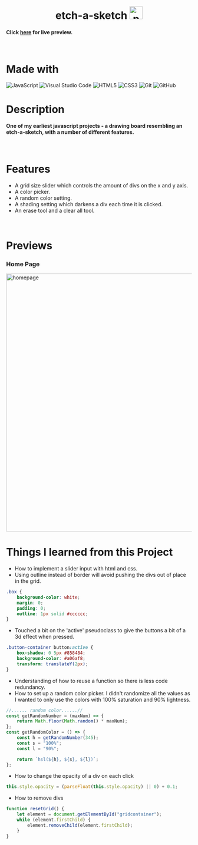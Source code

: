 <h1 align="center"> etch-a-sketch
<img src="https://img.icons8.com/office/40/null/paint-palette.png" alt="paint" width="35" /> </h1>  

#### Click [here](https://lisa-go.github.io/etch-a-sketch/) for live preview.
<br>

# Made with

![JavaScript](https://img.shields.io/badge/javascript-%23323330.svg?style=for-the-badge&logo=javascript&logoColor=%23F7DF1E)
![Visual Studio Code](https://img.shields.io/badge/Visual%20Studio%20Code-0078d7.svg?style=for-the-badge&logo=visual-studio-code&logoColor=white)
![HTML5](https://img.shields.io/badge/html5-%23E34F26.svg?style=for-the-badge&logo=html5&logoColor=white)
![CSS3](https://img.shields.io/badge/css3-%231572B6.svg?style=for-the-badge&logo=css3&logoColor=white)
![Git](https://img.shields.io/badge/git-%23F05033.svg?style=for-the-badge&logo=git&logoColor=white)
![GitHub](https://img.shields.io/badge/github-%23121011.svg?style=for-the-badge&logo=github&logoColor=white)
<br>

# Description
#### One of my earliest javascript projects - a drawing board resembling an etch-a-sketch, with a number of different features.
<br>

# Features
- A grid size slider which controls the amount of divs on the x and y axis.
- A color picker.
- A random color setting.
- A shading setting which darkens a div each time it is clicked.
- An erase tool and a clear all tool.
<br>

# Previews

### Home Page
<img src="https://i.imgur.com/25dubso.png" alt="homepage" width="700" />
<br>

# Things I learned from this Project

* How to implement a slider input with html and css.
* Using outline instead of border will avoid pushing the divs out of place in the grid.
```css
.box {
    background-color: white;
    margin: 0;
    padding: 0;
    outline: 1px solid #cccccc;
}
```
* Touched a bit on the 'active' pseudoclass to give the buttons a bit of a 3d effect when pressed.
```css
.button-container button:active {
    box-shadow: 0 5px #858484;
    background-color: #a06af8;
    transform: translateY(2px);
}
```
* Understanding of how to reuse a function so there is less code redundancy.
* How to set up a random color picker. I didn't randomize all the values as I wanted to only use the colors with 100% saturation and 90% lightness.
```js 
//...... random color......//
const getRandomNumber = (maxNum) => {
    return Math.floor(Math.random() * maxNum);
};
const getRandomColor = () => {
    const h = getRandomNumber(345);
    const s = "100%";
    const l = "90%";

    return `hsl(${h}, ${s}, ${l})`;
};
```
* How to change the opacity of a div on each click
```js
this.style.opacity = (parseFloat(this.style.opacity) || 0) + 0.1;
```
* How to remove divs
```js
function resetGrid() {
    let element = document.getElementById("gridcontainer");
    while (element.firstChild) {
        element.removeChild(element.firstChild);
    }
}
```
